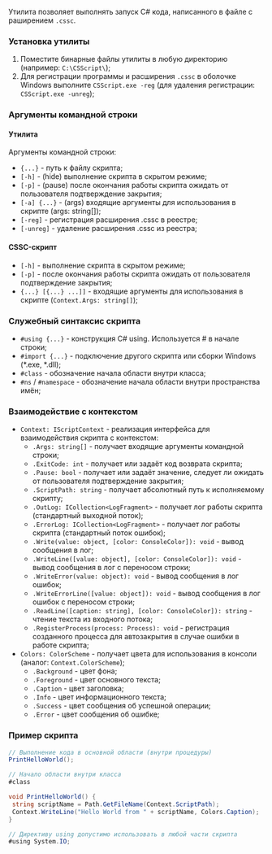 Утилита позволяет выполнять запуск C# кода, написанного в файле с раширением ```.cssc```.

### Установка утилиты

1. Поместите бинарные файлы утилиты в любую директорию (например: ```C:\CSScript\```);
1. Для регистрации программы и расширения ```.cssc``` в оболочке Windows выполните ```CSScript.exe -reg``` (для удаления регистрации: ```CSScript.exe -unreg```);

### Аргументы командной строки

#### Утилита

Аргументы командной строки:
- ```{...}``` - путь к файлу скрипта;
- ```[-h]``` - (hide) выполнение скрипта в скрытом режиме;
- ```[-p]``` - (pause) после окончания работы скрипта ожидать от пользователя подтверждение закрытия;
- ```[-a] {...}``` - (args) входящие аргументы для использования в скрипте (args: string[]);
- ```[-reg]``` - регистрация расширения .cssc в реестре;
- ```[-unreg]``` - удаление расширения .cssc из реестра;

#### CSSC-скрипт

- ```[-h]``` - выполнение скрипта в скрытом режиме;
- ```[-p]``` - после окончания работы скрипта ожидать от пользователя подтверждение закрытия;
- ```{...} [{...} ...]]``` - входящие аргументы для использования в скрипте (```Context.Args: string[]```);

### Служебный синтаксис скрипта

- ```#using {...}``` - конструкция C# using. Используется # в начале строки;
- ```#import {...}``` - подключение другого скрипта или сборки Windows (*.exe, *.dll);
- ```#class``` - обозначение начала области внутри класса;
- ```#ns``` / ```#namespace``` - обозначение начала области внутри пространства имён;

### Взаимодействие с контекстом

- ```Context: IScriptContext``` - реализация интерфейса для взаимодействия скрипта с контекстом:
    - ```.Args: string[]``` - получает входящие аргументы командной строки;
    - ```.ExitCode: int``` - получает или задаёт код возврата скрипта;
    - ```.Pause: bool``` - получает или задаёт значение, следует ли ожидать от пользователя подтверждение закрытия;
    - ```.ScriptPath: string``` - получает абсолютный путь к исполняемому скрипту;
    - ```.OutLog: ICollection<LogFragment>``` - получает лог работы скрипта (стандартный выходной поток);
    - ```.ErrorLog: ICollection<LogFragment>``` - получает лог работы скрипта (стандартный поток ошибок);
    - ```.Write(value: object, [color: ConsoleColor]): void``` - вывод сообщения в лог;
    - ```.WriteLine([value: object], [color: ConsoleColor]): void``` - вывод сообщения в лог с переносом строки;
    - ```.WriteError(value: object): void``` - вывод сообщения в лог ошибок;
    - ```.WriteErrorLine([value: object]): void``` - вывод сообщения в лог ошибок с переносом строки;
    - ```.ReadLine([caption: string], [color: ConsoleColor]): string``` - чтение текста из входного потока;
    - ```.RegisterProcess(process: Process): void``` - регистрация созданного процесса для автозакрытия в случае ошибки в работе скрипта;
- ```Colors: ColorScheme``` - получает цвета для использования в консоли (аналог: ```Context.ColorScheme```);
    - ```.Background``` - цвет фона;
    - ```.Foreground``` - цвет основного текста;
    - ```.Caption``` - цвет заголовка;
    - ```.Info``` - цвет информационного текста;
    - ```.Success``` - цвет сообщения об успешной операции;
    - ```.Error``` - цвет сообщения об ошибке;

### Пример скрипта

```C#
// Выполнение кода в основной области (внутри процедуры)
PrintHelloWorld();

// Начало области внутри класса
#class

void PrintHelloWorld() {
 string scriptName = Path.GetFileName(Context.ScriptPath);
 Context.WriteLine("Hello World from " + scriptName, Colors.Caption);
}

// Директиву using допустимо использовать в любой части скрипта
#using System.IO;
```
